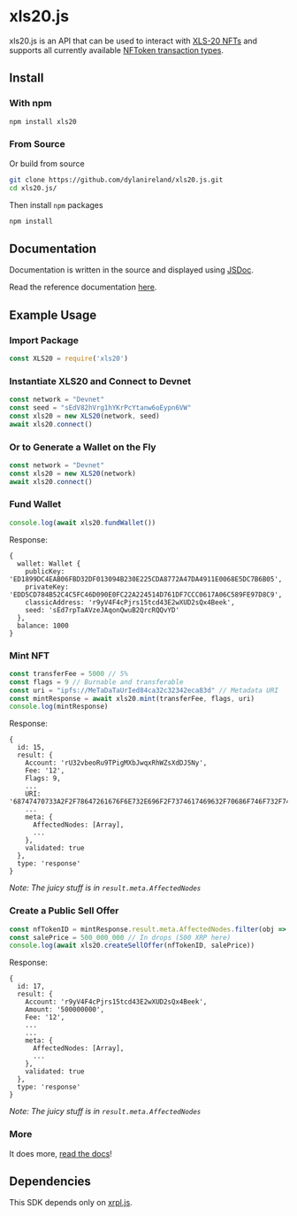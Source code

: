 # xls20.js

xls20.js is an API that can be used to interact with [XLS-20 NFTs](https://github.com/XRPLF/XRPL-Standards/discussions/46) and supports all currently available [NFToken transaction types](https://xrpl.org/known-amendments.html#nonfungibletokensv1).

## Install

### With npm

```bash
npm install xls20
```

### From Source

Or build from source

```bash
git clone https://github.com/dylanireland/xls20.js.git
cd xls20.js/
```

Then install `npm` packages

```bash
npm install
```

## Documentation

Documentation is written in the source and displayed using [JSDoc](https://jsdoc.app/).

Read the reference documentation [here](https://xdragons.io/xls20js/reference).

## Example Usage

### Import Package

```javascript
const XLS20 = require('xls20')
```

### Instantiate XLS20 and Connect to Devnet

```javascript
const network = "Devnet"
const seed = "sEdV82hVrg1hYKrPcYtanw6oEypn6VW"
const xls20 = new XLS20(network, seed)
await xls20.connect()
```

### Or to Generate a Wallet on the Fly

```javascript
const network = "Devnet"
const xls20 = new XLS20(network)
await xls20.connect()
```

### Fund Wallet

```javascript
console.log(await xls20.fundWallet())
```

Response:

```
{
  wallet: Wallet {
    publicKey: 'ED1899DC4EAB06FBD32DF013094B230E225CDA8772A47DA4911E0068E5DC7B6B05',
    privateKey: 'EDD5CD784B52C4C5FC46D090E0FC22A224514D761DF7CCC0617A06C589FE97D8C9',
    classicAddress: 'r9yV4F4cPjrs15tcd43E2wXUD2sQx4Beek',
    seed: 'sEd7rpTaAVzeJAqonQwuB2QrcRQQvYD'
  },
  balance: 1000
}
```

### Mint NFT

```javascript
const transferFee = 5000 // 5%
const flags = 9 // Burnable and transferable
const uri = "ipfs://MeTaDaTaUrIed84ca32c32342eca83d" // Metadata URI
const mintResponse = await xls20.mint(transferFee, flags, uri)
console.log(mintResponse)
```

Response:

```
{
  id: 15,
  result: {
    Account: 'rU32vbeoRu9TPigMXbJwqxRhWZsXdDJ5Ny',
    Fee: '12',
    Flags: 9,
    ...
    URI: '68747470733A2F2F78647261676F6E732E696F2F7374617469632F70686F746F732F746573746173736574732F312E706E67',
    ...
    meta: {
      AffectedNodes: [Array],
      ...
    },
    validated: true
  },
  type: 'response'
}
```

*Note: The juicy stuff is in `result.meta.AffectedNodes`*

### Create a Public Sell Offer

```javascript
const nfTokenID = mintResponse.result.meta.AffectedNodes.filter(obj => 'CreatedNode' in obj)[0].CreatedNode.NewFields.NFTokens[0].NFToken.NFTokenID;
const salePrice = 500_000_000 // In drops (500 XRP here)
console.log(await xls20.createSellOffer(nfTokenID, salePrice))
```

Response:

```
{
  id: 17,
  result: {
    Account: 'r9yV4F4cPjrs15tcd43E2wXUD2sQx4Beek',
    Amount: '500000000',
    Fee: '12',
    ...
    ...
    meta: {
      AffectedNodes: [Array],
      ...
    },
    validated: true
  },
  type: 'response'
}
```

*Note: The juicy stuff is in `result.meta.AffectedNodes`*

### More

It does more, [read the docs](https://xdragons.io/xls20js/reference)!

## Dependencies

This SDK depends only on [xrpl.js](https://github.com/XRPLF/xrpl.js/).
